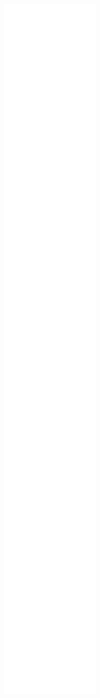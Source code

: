 ![](/Notatki/Semestr%203/Języki%20programowania/Labolatoria/Labolatoria%204/Project/backend/pom.xml)
![](/Notatki/Semestr%203/Języki%20programowania/Labolatoria/Labolatoria%204/Project/backend/src/main/java/module-info.java)
![](/Notatki/Semestr%203/Języki%20programowania/Labolatoria/Labolatoria%204/Project/backend/src/main/java/pl/edu/pwr/student/djablonski/backend/Parser/Parser.java)
![](/Notatki/Semestr%203/Języki%20programowania/Labolatoria/Labolatoria%204/Project/backend/src/main/java/pl/edu/pwr/student/djablonski/backend/Parser/IParser.java)
![](/Notatki/Semestr%203/Języki%20programowania/Labolatoria/Labolatoria%204/Project/backend/src/main/java/pl/edu/pwr/student/djablonski/backend/Data/Value.java)
![](/Notatki/Semestr%203/Języki%20programowania/Labolatoria/Labolatoria%204/Project/backend/src/main/java/pl/edu/pwr/student/djablonski/backend/Data/Station.java)
![](/Notatki/Semestr%203/Języki%20programowania/Labolatoria/Labolatoria%204/Project/backend/src/main/java/pl/edu/pwr/student/djablonski/backend/Data/SensorData.java)
![](/Notatki/Semestr%203/Języki%20programowania/Labolatoria/Labolatoria%204/Project/backend/src/main/java/pl/edu/pwr/student/djablonski/backend/Data/Sensor.java)
![](/Notatki/Semestr%203/Języki%20programowania/Labolatoria/Labolatoria%204/Project/backend/src/main/java/pl/edu/pwr/student/djablonski/backend/Data/Param.java)
![](/Notatki/Semestr%203/Języki%20programowania/Labolatoria/Labolatoria%204/Project/backend/src/main/java/pl/edu/pwr/student/djablonski/backend/Data/IndexLevel.java)
![](/Notatki/Semestr%203/Języki%20programowania/Labolatoria/Labolatoria%204/Project/backend/src/main/java/pl/edu/pwr/student/djablonski/backend/Data/Commune.java)
![](/Notatki/Semestr%203/Języki%20programowania/Labolatoria/Labolatoria%204/Project/backend/src/main/java/pl/edu/pwr/student/djablonski/backend/Data/City.java)
![](/Notatki/Semestr%203/Języki%20programowania/Labolatoria/Labolatoria%204/Project/backend/src/main/java/pl/edu/pwr/student/djablonski/backend/Data/AQIndex.java)
![](/Notatki/Semestr%203/Języki%20programowania/Labolatoria/Labolatoria%204/Project/backend/src/main/java/pl/edu/pwr/student/djablonski/backend/Client/IClient.java)
![](/Notatki/Semestr%203/Języki%20programowania/Labolatoria/Labolatoria%204/Project/backend/src/main/java/pl/edu/pwr/student/djablonski/backend/Client/Client.java)